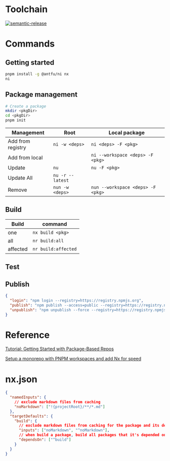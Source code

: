 # Toolchain

[![semantic-release](https://img.shields.io/badge/semantic-e10079?logo=semantic-release&labelColor=grey)](https://semantic-release.gitbook.io/semantic-release)

# Commands

## Getting started

```bash
pnpm install -g @antfu/ni nx
ni
```

## Package management

```bash
# Create a package
mkdir <pkgDir>
cd <pkgDir>
pnpm init
```

| Management        | Root             | Local package                     |
| ----------------- | ---------------- | --------------------------------- |
| Add from registry | `ni -w <deps>`   | `ni <deps> -F <pkg>`              |
| Add from local    |                  | `ni --workspace <deps> -F <pkg>`  |
| Update            | `nu`             | `nu -F <pkg>`                     |
| Update All        | `nu -r --latest` |                                   |
| Remove            | `nun -w <deps>`  | `nun --workspace <deps> -F <pkg>` |

## Build

| Build    | command             |
| -------- | ------------------- |
| one      | `nx build <pkg>`    |
| all      | `nr build:all`      |
| affected | `nr build:affected` |

## Test

## Publish

```json
{
  "login": "npm login --registry=https://registry.npmjs.org",
  "publish": "npm publish --access=public --registry=https://registry.npmjs.org",
  "unpublish": "npm unpublish --force --registry=https://registry.npmjs.org"
}
```

# Reference

[Tutorial: Getting Started with Package-Based Repos](https://www.youtube.com/watch?v=hzTMKuE3CDw)

[Setup a monorepo with PNPM workspaces and add Nx for speed](https://www.youtube.com/watch?v=ngdoUQBvAjo)

# nx.json

```json
{
  "namedInputs": {
    // exclude markdown files from caching
    "noMarkdown": ["!{projectRoot}/**/*.md"]
  },
  "targetDefaults": {
    "build": {
      // exclude markdown files from caching for the package and its dependencies
      "inputs": ["noMarkdown", "^noMarkdown"],
      // when build a package, build all packages that it's depended on
      "dependsOn": ["^build"]
    }
  }
}
```
